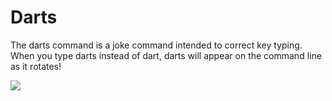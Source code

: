 # Darts
The darts command is a joke command intended to correct key typing.
When you type darts instead of dart, darts will appear on the command line as it rotates!

![][demo]


[demo]: demo.gif